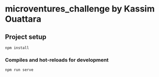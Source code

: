 # microventures_challenge by Kassim Ouattara

## Project setup
```
npm install
```

### Compiles and hot-reloads for development
```
npm run serve
```
